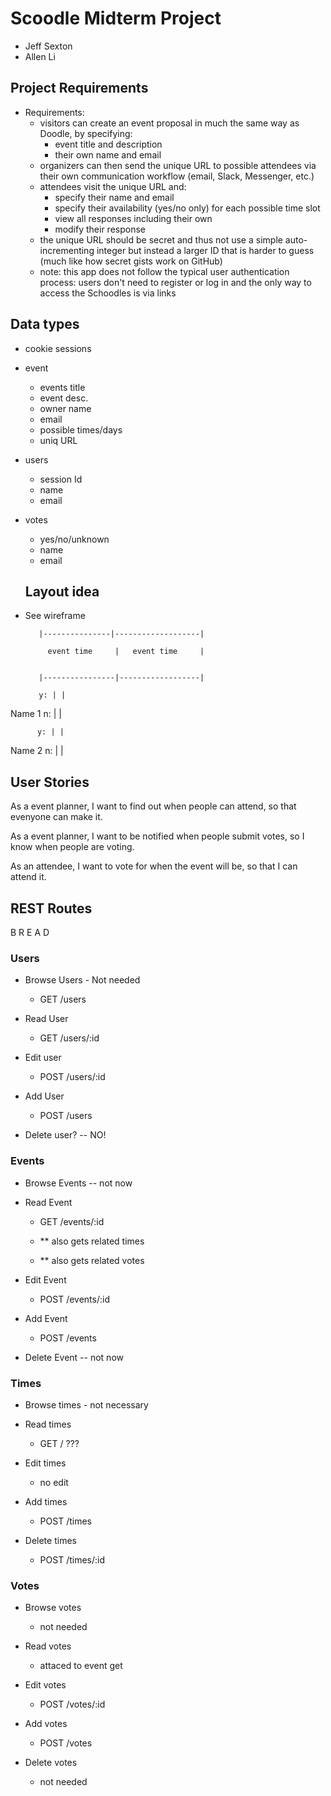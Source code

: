 # Scoodle Midterm Project

 - Jeff Sexton
 - Allen Li

## Project Requirements

- Requirements:
  - visitors can create an event proposal in much the same way as Doodle, by specifying:
    - event title and description
    - their own name and email
  - organizers can then send the unique URL to possible attendees via their own communication workflow (email, Slack, Messenger, etc.)
  - attendees visit the unique URL and:
    - specify their name and email
    - specify their availability (yes/no only) for each possible time slot
    - view all responses including their own
    - modify their response
  - the unique URL should be secret and thus not use a simple auto-incrementing integer but instead a larger ID that is harder to guess (much like how secret gists work on GitHub)
  - note: this app does not follow the typical user authentication process: users don't need to register or log in and the only way to access the Schoodles is via links


## Data types

- cookie sessions

- event
  - events title
  - event desc.
  - owner name
  - email
  - possible times/days
  - uniq URL

- users
  - session Id
  - name
  - email

- votes
  - yes/no/unknown
  - name
  - email

  ## Layout idea

 - See wireframe


          |---------------|-------------------|

            event time     |   event time     |


          |----------------|------------------|

          y: | | 
Name 1
          n: | | 

          y: | | 
Name 2
          n: | | 



## User Stories

As a event planner, I want to find out when people can attend, so that evenyone can make it.

As a event planner, I want to be notified when people submit votes, so I know when people are voting.

As an attendee, I want to vote for when the event will be, so that I can attend it.



## REST Routes

B R E A D

### Users

- Browse Users - Not needed
  - GET /users

- Read User
  - GET /users/:id

- Edit user
  - POST /users/:id

- Add User
  - POST /users

- Delete user? -- NO!

### Events

- Browse Events -- not now

- Read Event 
  - GET /events/:id

  - ** also gets related times
  - ** also gets related votes

- Edit Event
  - POST /events/:id

- Add Event
  - POST /events

- Delete Event -- not now

### Times

- Browse times - not necessary


- Read times
  - GET / ???

- Edit times
  - no edit

- Add times
  - POST /times

- Delete times
  - POST /times/:id

### Votes

- Browse votes
  - not needed

- Read votes
  - attaced to event get

- Edit votes
  - POST /votes/:id

- Add votes
  - POST /votes

- Delete votes
  - not needed

